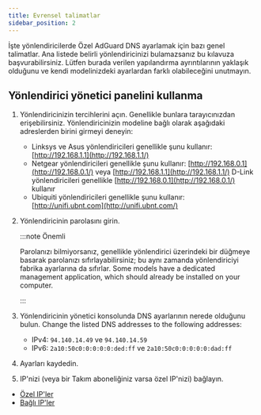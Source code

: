 ```yaml
---
title: Evrensel talimatlar
sidebar_position: 2
---
```


İşte yönlendiricilerde Özel AdGuard DNS ayarlamak için bazı genel talimatlar. Ana listede belirli yönlendiricinizi bulamazsanız bu kılavuza başvurabilirsiniz. Lütfen burada verilen yapılandırma ayrıntılarının yaklaşık olduğunu ve kendi modelinizdeki ayarlardan farklı olabileceğini unutmayın.

## Yönlendirici yönetici panelini kullanma

1. Yönlendiricinizin tercihlerini açın. Genellikle bunlara tarayıcınızdan erişebilirsiniz. Yönlendiricinizin modeline bağlı olarak aşağıdaki adreslerden birini girmeyi deneyin:
   - Linksys ve Asus yönlendiricileri genellikle şunu kullanır: [http://192.168.1.1](http://192.168.1.1/)
   - Netgear yönlendiricileri genellikle şunu kullanır: [http://192.168.0.1](http://192.168.0.1/) veya [http://192.168.1.1](http://192.168.1.1/) D-Link yönlendiricileri genellikle [http://192.168.0.1](http://192.168.0.1/) kullanır
   - Ubiquiti yönlendiricileri genellikle şunu kullanır: [http://unifi.ubnt.com](http://unifi.ubnt.com/)

2. Yönlendiricinin parolasını girin.

   :::note Önemli

   Parolanızı bilmiyorsanız, genellikle yönlendirici üzerindeki bir düğmeye basarak parolanızı sıfırlayabilirsiniz; bu aynı zamanda yönlendiriciyi fabrika ayarlarına da sıfırlar. Some models have a dedicated management application, which should already be installed on your computer.

   :::

3. Yönlendiricinin yönetici konsolunda DNS ayarlarının nerede olduğunu bulun. Change the listed DNS addresses to the following addresses:
   - IPv4: `94.140.14.49` ve `94.140.14.59`
   - IPv6: `2a10:50c0:0:0:0:0:ded:ff` ve `2a10:50c0:0:0:0:0:dad:ff`

4. Ayarları kaydedin.

5. IP'nizi (veya bir Takım aboneliğiniz varsa özel IP'nizi) bağlayın.

- [Özel IP'ler](/private-dns/connect-devices/other-options/dedicated-ip.md)
- [Bağlı IP'ler](/private-dns/connect-devices/other-options/linked-ip.md)
